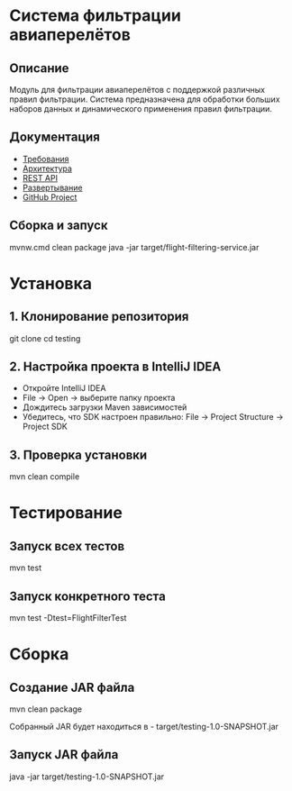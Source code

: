 #  Система фильтрации авиаперелётов

## Описание
Модуль для фильтрации авиаперелётов с поддержкой различных правил фильтрации.
Система предназначена для обработки больших наборов данных и динамического применения правил фильтрации.

## Документация
- [Требования](https://github.com/viktorya-ch/testing/wiki/%D0%A2%D1%80%D0%B5%D0%B1%D0%BE%D0%B2%D0%B0%D0%BD%D0%B8%D1%8F)
- [Архитектура](https://github.com/viktorya-ch/testing/wiki/%D0%90%D1%80%D1%85%D0%B8%D1%82%D0%B5%D0%BA%D1%82%D1%83%D1%80%D0%B0)
- [REST API](https://github.com/viktorya-ch/testing/wiki/REST-API)
- [Развертывание](https://github.com/viktorya-ch/testing/wiki/%D0%A0%D0%B0%D0%B7%D0%B2%D0%B5%D1%80%D1%82%D1%8B%D0%B2%D0%B0%D0%BD%D0%B8%D0%B5)
- [GitHub Project](https://github.com/users/viktorya-ch/projects/6)

## Сборка и запуск
mvnw.cmd clean package
java -jar target/flight-filtering-service.jar

# Установка

## 1. Клонирование репозитория

git clone <your-repository-url>
cd testing

## 2. Настройка проекта в IntelliJ IDEA

- Откройте IntelliJ IDEA
- File → Open → выберите папку проекта
- Дождитесь загрузки Maven зависимостей
- Убедитесь, что SDK настроен правильно: File → Project Structure → Project SDK

## 3. Проверка установки

mvn clean compile

# Тестирование

## Запуск всех тестов

mvn test

## Запуск конкретного теста

mvn test -Dtest=FlightFilterTest

# Сборка

## Создание JAR файла

mvn clean package

Собранный JAR будет находиться в - target/testing-1.0-SNAPSHOT.jar

## Запуск JAR файла

java -jar target/testing-1.0-SNAPSHOT.jar



